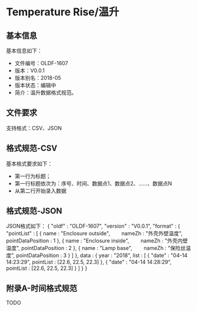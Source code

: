# Temperature Rise/温升   
  
## 基本信息
基本信息如下：  
* 文件编号：OLDF-1607   
* 版本：V0.0.1   
* 版本别名：2018-05   
* 版本状态：编辑中   
* 简介：温升数据格式规范。    
  
  
## 文件要求  
支持格式：CSV、JSON  

## 格式规范-CSV  
基本格式要求如下：  
* 第一行为标题；  
* 第一行标题依次为：序号、时间、数据点1、数据点2、......、数据点N  
* 从第二行开始录入数据
 

## 格式规范-JSON  
JSON格式如下：
{
  "oldf" : "OLDF-1607",
  "version" : "V0.0.1",
  "format" : {
    "pointList" : [
      {
        name : "Enclosure outside",
        nameZh : "外壳外壁温度",
        pointDataPosition : 1
      },
      {
        name : "Enclosure inside",
        nameZh : "外壳内壁温度",
        pointDataPosition : 2
      },
      {
        name : "Lamp base",
        nameZh : "保险丝温度",
        pointDataPosition : 3
      }
    ]
  },
  data : {
   year : "2018",
   list : [
     {
       "date" : "04-14 14:23:29",
       pointList : [22.6, 22.5, 22.3]
     },
     {
       "date" : "04-14 14:28:29",
       pointList : [22.6, 22.5, 22.3]
     }
   ] 
  }
}

## 附录A-时间格式规范  
TODO
